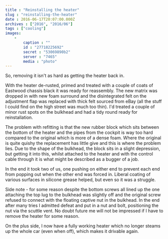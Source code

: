 ```yaml
---
title : "Reinstalling the heater"
slug : "reinstalling-the-heater"
date : 2016-06-17T20:07:00.000Z
archives : ["2016", "2016/06"]
tags : ["cooling"]
images:
    -
        caption : ""
        id : "27718225692"
        secret : "53069890b2"
        server : "7465"
        media : "photo"
---
```


So, removing it isn't as hard as getting the heater back in.

With the heater de-rusted, primed and treated with a couple of coats of Eastwood chassis black it was ready for reassembly. The new matrix was dropped in with new foam surround and the disintegrated felt on the adjustment flap was replaced with thick felt sourced from eBay (all the stuff I could find on the high street was much too thin). I'd treated a couple of minor rust spots on the bulkhead and had a tidy round ready for reinstallation.

The problem with refitting is that the new rubber block which sits between the bottom of the heater and the pipes from the cockpit is way too hard compared to the original which is more of a dense foam. Where the original is quite quishy the replacement has little give and this is where the problem lies. Due to the shape of the bulkhead, the block sits in a slight depression, but getting it into this, whilst attached to the heater and with the control cable through it is what might be described as a bugger of a job.

In the end it took two of us, one pushing on either end to prevent each end from popping out when the other end was forced in. Liberal coating of various surfaces in silicone grease helped, but even so it was a struggle.

Side note - for some reason despite the bottom screws all lined up the one attaching the top lug to the bulkhead was slightly off and the original screw refused to connect with the floating captive nut in the bulkhead. In the end after many tries I admitted defeat and put in a nut and bolt, positioning the nut via the scuttle vent. No doubt future me will not be impressed if I have to remove the heater for some reason.

On the plus side, I now have a fully working heater which no longer steams up the whole car (even when off), which makes it drivable again.
